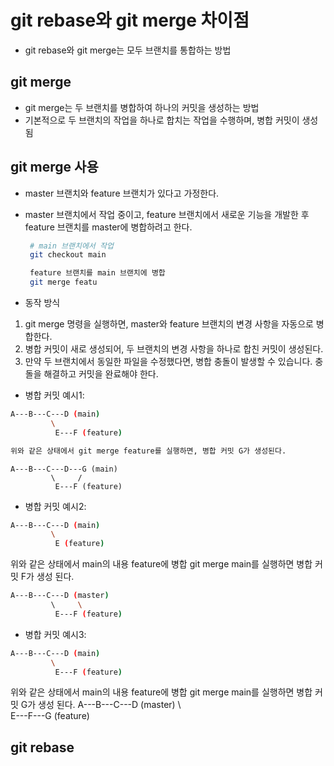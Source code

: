 # git rebase와 git merge 차이점
- git rebase와 git merge는 모두 브랜치를 통합하는 방법


## git merge
- git merge는 두 브랜치를 병합하여 하나의 커밋을 생성하는 방법
- 기본적으로 두 브랜치의 작업을 하나로 합치는 작업을 수행하며, 병합 커밋이 생성 됨
 
## git merge 사용
- master 브랜치와 feature 브랜치가 있다고 가정한다.
- master 브랜치에서 작업 중이고, feature 브랜치에서 새로운 기능을 개발한 후 feature 브랜치를 master에 병합하려고 한다.
   
   ```bash
	# main 브랜치에서 작업
	git checkout main

	feature 브랜치를 main 브랜치에 병합
	git merge featu
   ```
- 동작 방식
1. git merge 명령을 실행하면, master와 feature 브랜치의 변경 사항을 자동으로 병합한다.
2. 병합 커밋이 새로 생성되어, 두 브랜치의 변경 사항을 하나로 합친 커밋이 생성된다.
3. 만약 두 브랜치에서 동일한 파일을 수정했다면, 병합 충돌이 발생할 수 있습니다. 충돌을 해결하고 커밋을 완료해야 한다.

- 병합 커밋 예시1:
```bash
A---B---C---D (main)
         \
          E---F (feature)

위와 같은 상태에서 git merge feature를 실행하면, 병합 커밋 G가 생성된다.
```

```
A---B---C---D---G (main)
         \     /
          E---F (feature)
```




- 병합 커밋 예시2:
```bash
A---B---C---D (main)
         \
          E (feature)
```
위와 같은 상태에서 main의 내용 feature에 병합
git merge main를 실행하면 병합 커밋 F가 생성 된다.
```bash
A---B---C---D (master)
         \     \
          E---F (feature)
```

- 병합 커밋 예시3:
```bash
A---B---C---D (main)
         \
          E---F (feature)
```
위와 같은 상태에서 main의 내용 feature에 병합
git merge main를 실행하면 병합 커밋 G가 생성 된다.
A---B---C---D (master)
         \     \
          E---F---G (feature)

## git rebase





#
